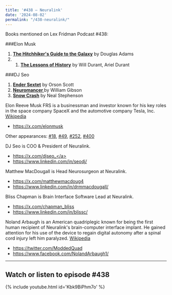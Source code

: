 ```yaml
---
title: '#438 – Neuralink'
date: '2024-08-02'
permalink: "/438-neuralink/"
---
```


Books mentioned on Lex Fridman Podcast #438:

###Elon Musk
1. <b><a href="https://amzn.to/3XtmP23" target="_blank" rel="sponsored noopener noreferrer">The Hitchhiker's Guide to the Galaxy</a></b> by Douglas Adams
2. 1. <b><a href="https://amzn.to/3Z5Y2mM" target="_blank" rel="sponsored noopener noreferrer">The Lessons of History</a></b> by Will Durant, Ariel Durant


###DJ Seo
1. <b><a href="https://amzn.to/3AWJKLd" target="_blank" rel="sponsored noopener noreferrer">Ender Sextet</a></b> by Orson Scott
2. <b><a href="https://amzn.to/4e2PXni" target="_blank" rel="sponsored noopener noreferrer"> Neuromancer </a></b> by William Gibson
3. <b><a href="https://amzn.to/3XrvbIG" target="_blank" rel="sponsored noopener noreferrer">Snow Crash</a></b> by Neal Stephenson

<!--more-->

Elon Reeve Musk FRS is a businessman and investor known for his key roles in the space company SpaceX and the automotive company Tesla, Inc. <a href="https://en.wikipedia.org/wiki/Elon_Musk" target="_blank">Wikipedia</a>

- <a href="https://x.com/elonmusk" target="_blank">https://x.com/elonmusk</a>

Other appearances: [\#18](/18-elon-musk/), [\#49](/49-elon-musk/), [\#252](/252-elon-musk/), [\#400](/400-elon-musk/)

DJ Seo is COO & President of Neuralink.

- <a href="https://x.com/djseo_" target="_blank">https://x.com/djseo_</a>
- <a href="https://www.linkedin.com/in/seodj/" target="_blank">https://www.linkedin.com/in/seodj/</a>

Matthew MacDougall is Head Neurosurgeon at Neuralink. 

- <a href="https://x.com/matthewmacdoug4" target="_blank">https://x.com/matthewmacdoug4</a>
- <a href="https://www.linkedin.com/in/drmmacdougall/" target="_blank">https://www.linkedin.com/in/drmmacdougall/</a>

Bliss Chapman is Brain Interface Software Lead at Neuralink. 
- <a href="https://x.com/chapman_bliss" target="_blank">https://x.com/chapman_bliss</a>
- <a href="https://www.linkedin.com/in/blissc/" target="_blank">https://www.linkedin.com/in/blissc/</a>

Noland Arbaugh is an American quadriplegic known for being the first human recipient of Neuralink's brain-computer interface implant. He gained attention for his use of the device to regain digital autonomy after a spinal cord injury left him paralyzed. <a href="https://en.wikipedia.org/wiki/Noland_Arbaugh" target="_blank">Wikipedia</a>

- <a href="https://twitter.com/ModdedQuad" target="_blank">https://twitter.com/ModdedQuad</a>
- <a href="https://www.facebook.com/NolandArbaugh1/" target="_blank">https://www.facebook.com/NolandArbaugh1/</a>

- - - - - -

## Watch or listen to episode #438

{% include youtube.html id='Kbk9BiPhm7o' %}